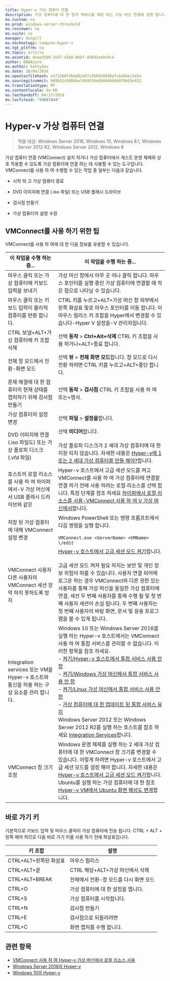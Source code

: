 ```yaml
---
title: Hyper-v 가상 컴퓨터 연결
description: 가상 컴퓨터에 대 한 원격 액세스를 제공 하는 가상 머신 연결에 설명 합니다. 가상 컴퓨터에 송신 Ctrl-Alt-삭제와 같은 일반적인 작업을 수행 하는 방법에 대 한 세부 정보를 포함 합니다.
ms.custom: na
ms.prod: windows-server-threshold
ms.reviewer: na
ms.suite: na
manager: dongill
ms.technology: compute-hyper-v
ms.tgt_pltfrm: na
ms.topic: article
ms.assetid: deae35b9-7647-42b8-b6bf-45645a44c9c4
author: KBDAzure
ms.author: kathydav
ms.date: 10/04/2016
ms.openlocfilehash: e1f3260fdbbd82a97c3b0949936afc6a04ec5e5a
ms.sourcegitcommit: 0d0b32c8986ba7db9536e0b8648d4ddf9b03e452
ms.translationtype: MT
ms.contentlocale: ko-KR
ms.lasthandoff: 04/17/2019
ms.locfileid: "59887844"
---
```

# <a name="hyper-v-virtual-machine-connection"></a>Hyper-v 가상 컴퓨터 연결

>적용 대상: Windows Server 2016, Windows 10, Windows 8.1, Windows Server 2012 R2, Windows Server 2012, Windows 8

가상 컴퓨터 연결 \(VMConnect\) 설치 하거나 가상 컴퓨터에서 게스트 운영 체제와 상호 작용할 수 있도록 가상 컴퓨터에 연결 하는 데 사용할 수 있는 도구입니다. VMConnect를 사용 하 여 수행할 수 있는 작업 중 일부는 다음과 같습니다.  
  
-   시작 하 고 가상 컴퓨터 종료  
  
-   DVD 이미지에 연결 \(.iso 파일\) 또는 USB 플래시 드라이브  
  
-   검사점 만들기  
  
-   가상 컴퓨터의 설정 수정  
    
## <a name="tips-for-using-vmconnect"></a>VMConnect를 사용 하기 위한 팁  
VMConnect를 사용 하 여에 대 한 다음 정보를 유용할 수 있습니다.  
  
|이 작업을 수행 하는 중...|이 작업을 수행 하는 중...|  
|---------------|------------|  
|마우스 클릭 또는 가상 컴퓨터에 키보드 입력을 보내기|가상 머신 창에서 아무 곳 이나 클릭 합니다. 마우스 포인터를 실행 중인 가상 컴퓨터에 연결할 때 작은 점으로 나타날 수 있습니다.|  
|마우스 클릭 또는 키보드 입력이 물리적 컴퓨터를 반환 합니다.|CTRL 키를 누르고\+ALT\+가상 머신 창 외부에서 왼쪽 화살표 및로 마우스 포인터를 이동 합니다. 이 마우스 릴리스 키 조합을 Hyper에서 변경할 수 있습니다\-Hyper V 설정을\-V 관리자입니다.|  
|CTRL 보낼\+ALT\+가상 컴퓨터에 키 조합 삭제|선택 **동작** > **Ctrl\+Alt\+삭제** CTRL 키 조합을 사용 하거나\+ALT\+종료 합니다.|  
|전체 창 모드에서 전환\-화면 모드|선택 **뷰** > **전체 화면 모드**합니다. 창 모드로 다시 전환 하려면 CTRL 키를 누르고\+ALT\+중단 합니다.|  
|문제 해결에 대 한 컴퓨터의 현재 상태를 캡처하기 위해 검사점 만들기|선택 **동작** > **검사점** CTRL 키 조합을 사용 하 여 또는\+명사.|  
|가상 컴퓨터의 설정 변경|선택 **파일** > **설정을**합니다.|  
|DVD 이미지에 연결 \(.iso 파일도\) 또는 가상 플로피 디스크 \(.vfd 파일\)|선택 **미디어**합니다.<br /><br />가상 플로피 디스크가 2 세대 가상 컴퓨터에 대 한 지원 되지 않습니다. 자세한 내용은 [Hyper-v에 1 또는 2 세대 가상 컴퓨터를 만들 해야?](../plan/Should-I-create-a-generation-1-or-2-virtual-machine-in-Hyper-V.md)합니다.|  
|호스트의 로컬 리소스를 사용 하 여 하이퍼에서\-V 가상 머신에서 USB 플래시 드라이브와 같은|Hyper-v 호스트에서 고급 세션 모드를 켜고 VMConnect를 사용 하 여 가상 컴퓨터에 연결할 연결 하기 전에 사용 하려는 로컬 리소스를 선택 합니다. 특정 단계를 참조 하세요 [하이퍼에서 로컬 리소스를 사용\-VMConnect 사용 하 여 V 가상 머신에서](Use-local-resources-on-Hyper-V-virtual-machine-with-VMConnect.md)합니다.|  
|저장 된 가상 컴퓨터에 대해 VMConnect 설정 변경|Windows PowerShell 또는 명령 프롬프트에서 다음 명령을 실행 합니다.<br /><br />`VMConnect.exe <ServerName> <VMName> \/edit`|  
|VMConnect 사용자 다른 사용자의 VMConnect 세션 장악 하지 못하도록 방지|[Hyper-v 호스트에서 고급 세션 모드 켜기](Use-local-resources-on-Hyper-V-virtual-machine-with-VMConnect.md#BKMK_OVER)합니다.<br /><br />고급 세션 모드 켜져 필요 하지는 보안 및 개인 정보 위험이 따를 수 있습니다. 사용자 연결 되어에 로그온 하는 경우 VMConnect와 다른 권한 있는 사용자를 통해 가상 머신을 동일한 가상 컴퓨터에 연결, 세션 두 번째 사용자를 통해 수행 될 및 첫 번째 사용자 세션이 손실 됩니다. 두 번째 사용자는 첫 번째 사용자의 바탕 화면, 문서 및 응용 프로그램을 볼 수 있게 됩니다.|
|Integration services 또는 VM을 Hyper-v 호스트와 통신을 허용 하는 구성 요소를 관리 합니다.| Windows 10 또는 Windows Server 2016을 실행 하는 Hyper-v 호스트에서는 VMConnect 사용 하 여 통합 서비스를 관리할 수 없습니다. 이러한 항목을 참조 하세요. <br />- [켜기/Hyper-v 호스트에서 통합 서비스 사용 안 함](https://msdn.microsoft.com/virtualization/hyperv_on_windows/user_guide/managing_ics) <br />- [켜기/Windows 가상 머신에서 통합 서비스 사용 안 함](https://msdn.microsoft.com/virtualization/hyperv_on_windows/user_guide/managing_ics#manage-integration-services-from-guest-os-windows)<br />- [켜기/Linux 가상 머신에서 통합 서비스 사용 안 함](https://msdn.microsoft.com/virtualization/hyperv_on_windows/user_guide/managing_ics#manage-integration-services-from-guest-os-linux) <br />- [가상 컴퓨터에 대 한 업데이트 된 통합 서비스 유지](https://msdn.microsoft.com/virtualization/hyperv_on_windows/user_guide/managing_ics#integration-service-maintenance)  <br />Windows Server 2012 또는 Windows Server 2012 R2를 실행 하는 호스트를 참조 하세요 [Integration Services](https://technet.microsoft.com/library/dn798297(v=ws.11).aspx)합니다.|
|VMConnect 창 크기 조정|Windows 운영 체제를 실행 하는 2 세대 가상 컴퓨터에 대 한 VMConnect 창 크기를 변경할 수 있습니다. 이렇게 하려면 Hyper-v 호스트에서 고급 세션 모드를 설정 해야 합니다. 자세한 내용은 [Hyper-v 호스트에서 고급 세션 모드 켜기](Use-local-resources-on-Hyper-V-virtual-machine-with-VMConnect.md#BKMK_OVER)합니다. Ubuntu를 실행 하는 가상 컴퓨터에 대 한 참조 [Hyper-v VM에서 Ubuntu 화면 해상도 변경](https://blogs.msdn.microsoft.com/virtual_pc_guy/2014/09/19/changing-ubuntu-screen-resolution-in-a-hyper-v-vm/)합니다.|


## <a name="keyboard-shortcuts"></a>바로 가기 키  
기본적으로 키보드 입력 및 마우스 클릭이 가상 컴퓨터에 전송 됩니다. CTRL + ALT + 왼쪽 해야 하므로 다음 바로 가기 키를 사용 하기 전에 화살표입니다. 

|키 조합|설명|  
|-------------------|---------------|  
|CTRL\+ALT\+왼쪽된 화살표|마우스 릴리스|  
|CTRL\+ALT\+끝|CTRL 해당\+ALT\+가상 머신에서 삭제|  
|CTRL\+ALT\+BREAK|전체에서 전환\-창 모드를 다시 화면 모드|  
|CTRL\+O|가상 컴퓨터에 대 한 설정을 엽니다.|  
|CTRL\+S|가상 컴퓨터를 시작합니다.|  
|CTRL\+N|검사점 만들기|  
|CTRL\+E|검사점으로 되돌리려면|  
|CTRL\+C|화면 캡처를 수행 합니다.|  

## <a name="see-also"></a>관련 항목  
-   [VMConnect 사용 하 여 Hyper-v 가상 머신에서 로컬 리소스 사용](Use-local-resources-on-Hyper-V-virtual-machine-with-VMConnect.md)  
-   [Windows Server 2016의 Hyper-v](../Hyper-V-on-Windows-Server.md)  
-   [Windows 10의 Hyper-v](https://msdn.microsoft.com/virtualization/hyperv_on_windows/windows_welcome)  
  
  
